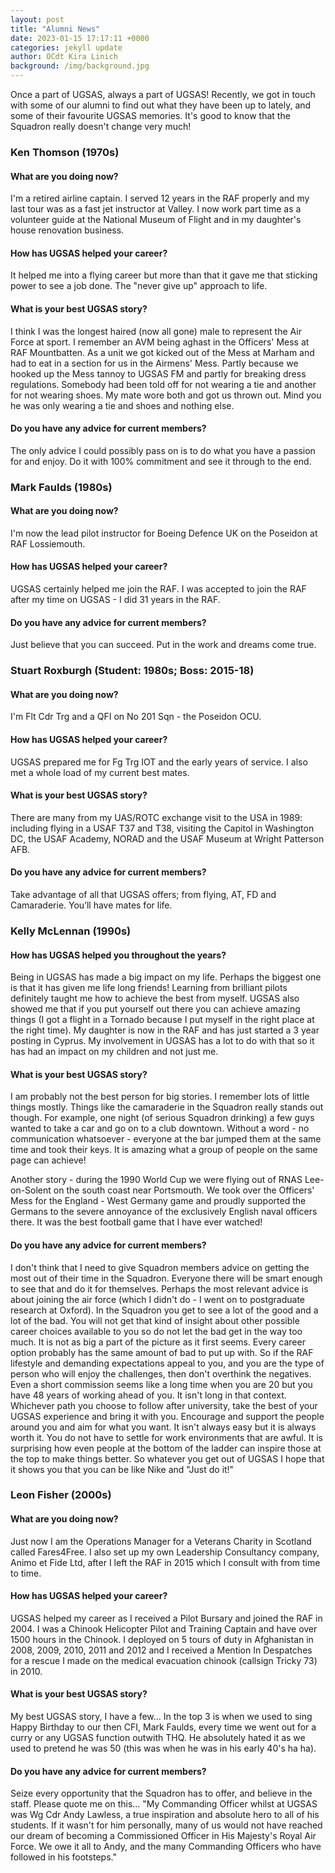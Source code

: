```yaml
---
layout: post
title: "Alumni News"
date: 2023-01-15 17:17:11 +0000
categories: jekyll update
author: OCdt Kira Linich
background: /img/background.jpg
---
```


Once a part of UGSAS, always a part of UGSAS! Recently, we got in touch with some of our alumni to find out what they have been up to lately, and some of their favourite UGSAS memories. It's good to know that the Squadron really doesn't change very much!

### Ken Thomson (1970s)

#### What are you doing now?

I'm a retired airline captain. I served 12 years in the RAF properly and my last tour was as a fast jet instructor at Valley. I now work part time as a volunteer guide at the National Museum of Flight and in my daughter's house renovation business.

#### How has UGSAS helped your career?

It helped me into a flying career but more than that it gave me that sticking power to see a job done. The "never give up" approach to life.

#### What is your best UGSAS story?

I think I was the longest haired (now all gone) male to represent the Air Force at sport. I remember an AVM being aghast in the Officers' Mess at RAF Mountbatten. As a unit we got kicked out of the Mess at Marham and had to eat in a section for us in the Airmens' Mess. Partly because we hooked up the Mess tannoy to UGSAS FM and partly for breaking dress regulations. Somebody had been told off for not wearing a tie and another for not wearing shoes. My mate wore both and got us thrown out. Mind you he was only wearing a tie and shoes and nothing else.

#### Do you have any advice for current members?

The only advice I could possibly pass on is to do what you have a passion for and enjoy. Do it with 100% commitment and see it through to the end.

### Mark Faulds (1980s)

#### What are you doing now?

I'm now the lead pilot instructor for Boeing Defence UK on the Poseidon at RAF Lossiemouth.

#### How has UGSAS helped your career?

UGSAS certainly helped me join the RAF. I was accepted to join the RAF after my time on UGSAS - I did 31 years in the RAF.

#### Do you have any advice for current members?

Just believe that you can succeed. Put in the work and dreams come true.

### Stuart Roxburgh (Student: 1980s; Boss: 2015-18)

#### What are you doing now?

I'm Flt Cdr Trg and a QFI on No 201 Sqn - the Poseidon OCU.

#### How has UGSAS helped your career?

UGSAS prepared me for Fg Trg IOT and the early years of service. I also met a whole load of my current best mates.

#### What is your best UGSAS story?

There are many from my UAS/ROTC exchange visit to the USA in 1989: including flying in a USAF T37 and T38, visiting the Capitol in Washington DC, the USAF Academy, NORAD and the USAF Museum at Wright Patterson AFB.

#### Do you have any advice for current members?

Take advantage of all that UGSAS offers; from flying, AT, FD and Camaraderie. You’ll have mates for life.

### Kelly McLennan (1990s)

#### How has UGSAS helped you throughout the years?

Being in UGSAS has made a big impact on my life. Perhaps the biggest one is that it has given me life long friends! Learning from brilliant pilots definitely taught me how to achieve the best from myself. UGSAS also showed me that if you put yourself out there you can achieve amazing things (I got a flight in a Tornado because I put myself in the right place at the right time). My daughter is now in the RAF and has just started a 3 year posting in Cyprus. My involvement in UGSAS has a lot to do with that so it has had an impact on my children and not just me.

#### What is your best UGSAS story?

I am probably not the best person for big stories. I remember lots of little things mostly. Things like the camaraderie in the Squadron really stands out though. For example, one night (of serious Squadron drinking) a few guys wanted to take a car and go on to a club downtown. Without a word - no communication whatsoever - everyone at the bar jumped them at the same time and took their keys. It is amazing what a group of people on the same page can achieve!

Another story - during the 1990 World Cup we were flying out of RNAS Lee-on-Solent on the south coast near Portsmouth. We took over the Officers' Mess for the England - West Germany game and proudly supported the Germans to the severe annoyance of the exclusively English naval officers there. It was the best football game that I have ever watched!

#### Do you have any advice for current members?

I don't think that I need to give Squadron members advice on getting the most out of their time in the Squadron. Everyone there will be smart enough to see that and do it for themselves. Perhaps the most relevant advice is about joining the air force (which I didn't do - I went on to postgraduate research at Oxford). In the Squadron you get to see a lot of the good and a lot of the bad. You will not get that kind of insight about other possible career choices available to you so do not let the bad get in the way too much. It is not as big a part of the picture as it first seems. Every career option probably has the same amount of bad to put up with. So if the RAF lifestyle and demanding expectations appeal to you, and you are the type of person who will enjoy the challenges, then don't overthink the negatives. Even a short commission seems like a long time when you are 20 but you have 48 years of working ahead of you. It isn't long in that context. Whichever path you choose to follow after university, take the best of your UGSAS experience and bring it with you. Encourage and support the people around you and aim for what you want. It isn't always easy but it is always worth it. You do not have to settle for work environments that are awful. It is surprising how even people at the bottom of the ladder can inspire those at the top to make things better. So whatever you get out of UGSAS I hope that it shows you that you can be like Nike and "Just do it!"

### Leon Fisher (2000s)

#### What are you doing now?

Just now I am the Operations Manager for a Veterans Charity in Scotland called Fares4Free. I also set up my own Leadership Consultancy company, Animo et Fide Ltd, after I left the RAF in 2015 which I consult with from time to time.

#### How has UGSAS helped your career?

UGSAS helped my career as I received a Pilot Bursary and joined the RAF in 2004. I was a Chinook Helicopter Pilot and Training Captain and have over 1500 hours in the Chinook. I deployed on 5 tours of duty in Afghanistan in 2008, 2009, 2010, 2011 and 2012 and I received a Mention In Despatches for a rescue I made on the medical evacuation chinook (callsign Tricky 73) in 2010.

#### What is your best UGSAS story?

My best UGSAS story, I have a few... In the top 3 is when we used to sing Happy Birthday to our then CFI, Mark Faulds, every time we went out for a curry or any UGSAS function outwith THQ. He absolutely hated it as we used to pretend he was 50 (this was when he was in his early 40's ha ha).

#### Do you have any advice for current members?

Seize every opportunity that the Squadron has to offer, and believe in the staff. Please quote me on this... "My Commanding Officer whilst at UGSAS was Wg Cdr Andy Lawless, a true inspiration and absolute hero to all of his students. If it wasn't for him personally, many of us would not have reached our dream of becoming a Commissioned Officer in His Majesty's Royal Air Force. We owe it all to Andy, and the many Commanding Officers who have followed in his footsteps."
